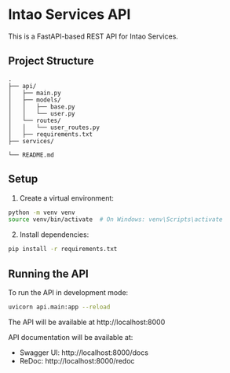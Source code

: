 # Intao Services API

This is a FastAPI-based REST API for Intao Services.

## Project Structure

```
.
├── api/
│   ├── main.py
│   ├── models/
│   │   ├── base.py
│   │   └── user.py
│   └── routes/
│   │   └── user_routes.py
│   ├── requirements.txt
├── services/

└── README.md
```

## Setup

1. Create a virtual environment:
```bash
python -m venv venv
source venv/bin/activate  # On Windows: venv\Scripts\activate
```

2. Install dependencies:
```bash
pip install -r requirements.txt
```

## Running the API

To run the API in development mode:

```bash
uvicorn api.main:app --reload
```

The API will be available at http://localhost:8000

API documentation will be available at:
- Swagger UI: http://localhost:8000/docs
- ReDoc: http://localhost:8000/redoc 